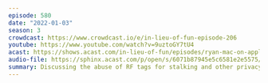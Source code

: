 ```yaml
---
episode: 580
date: "2022-01-03"
season: 3
crowdcast: https://www.crowdcast.io/e/in-lieu-of-fun-episode-206
youtube: https://www.youtube.com/watch?v=9uztoGY7tU4
acast: https://shows.acast.com/in-lieu-of-fun/episodes/ryan-mac-on-apple-airtag-stalking
audio-file: https://sphinx.acast.com/p/open/s/6071b87945e5c6581e2e5575/e/61d463e4ab1a4c00135faa94/media.mp3
summary: Discussing the abuse of RF tags for stalking and other privacy violations
---
```

